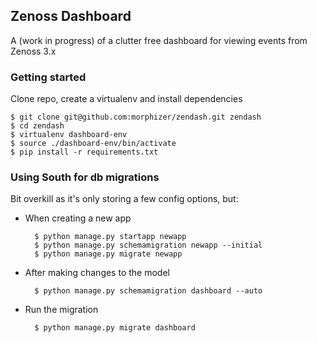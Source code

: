 Zenoss Dashboard
----------------

A (work in progress) of a clutter free dashboard for viewing events from Zenoss 3.x

### Getting started ###

Clone repo, create a virtualenv and install dependencies

    $ git clone git@github.com:morphizer/zendash.git zendash
    $ cd zendash
    $ virtualenv dashboard-env
    $ source ./dashboard-env/bin/activate
    $ pip install -r requirements.txt

### Using South for db migrations ###

Bit overkill as it's only storing a few config options, but:

* When creating a new app

        $ python manage.py startapp newapp
        $ python manage.py schemamigration newapp --initial
        $ python manage.py migrate newapp

* After making changes to the model

        $ python manage.py schemamigration dashboard --auto

* Run the migration

        $ python manage.py migrate dashboard
